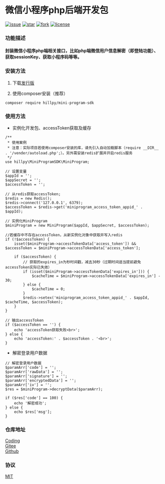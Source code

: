 # 微信小程序php后端开发包

[![issue](https://img.shields.io/github/issues/hillpy/MiniProgramSDK.svg)](https://github.com/hillpy/MiniProgramSDK/issues)
[![star](https://img.shields.io/github/stars/hillpy/MiniProgramSDK.svg)](https://github.com/hillpy/MiniProgramSDK)
[![fork](https://img.shields.io/github/forks/hillpy/MiniProgramSDK.svg)](https://github.com/hillpy/MiniProgramSDK)
[![license](https://img.shields.io/github/license/hillpy/MiniProgramSDK.svg)](https://github.com/hillpy/MiniProgramSDK/blob/master/LICENSE)

### 功能描述
#### 封装微信小程序php端相关接口，比如php端微信用户信息解密（即登陆功能）、获取sessionKey、获取小程序码等等。

### 安装方法

1. 下载[发行版](https://github.com/hillpy/MiniProgramSDK/releases)

2. 使用composer安装（推荐）

```
composer require hillpy/mini-program-sdk
```

### 使用方法

* 实例化开发包、accessToken获取及缓存

```
/**
 * 使用案例
 * 注意：实际项目若使用composer安装的库，请先引入自动加载脚本（require __DIR__ . '/vender/autoload.php';）。另外需安装redis扩展并开启redis服务
 */
use hillpy\MiniProgramSDK\MiniProgram;

// 设置变量
$appId = '';
$appSecret = '';
$accessToken = '';

// 从redis获取accessToken;
$redis = new Redis();
$redis->connect('127.0.0.1', 6379);
$accessToken = $redis->get('miniprogram_access_token_appid_' . $appId);

// 实例化MiniProgram
$miniProgram = new MiniProgram($appId, $appSecret, $accessToken);

//若缓存中不存在accessToken，从新实例化对象中获取并写入redis
if (!$accessToken) {
    isset($miniProgram->accessTokenData['access_token']) && $accessToken = $miniProgram->accessTokenData['access_token'];

    if ($accessToken) {
        // 获取的expires_in为秒时间戳，减去30秒（过期时间适当提前避免accessToken实际已失效）
        if (isset($miniProgram->accessTokenData['expires_in'])) {
            $cacheTime = $miniProgram->accessTokenData['expires_in'] - 30;
        } else {
            $cacheTime = 0;
        }
        $redis->setex('miniprogram_access_token_appid_' . $appId, $cacheTime, $accessToken);
    }
}

// 输出accessToken
if ($accessToken == '') {
    echo 'accessToken获取失败<br>';
} else {
    echo 'accessToken:' . $accessToken . '<br>';
}
```

* 解密登录用户数据

```
// 解密登录用户数据
$paramArr['code'] = '';
$paramArr['rawData'] = '';
$paramArr['signature'] = '';
$paramArr['encryptedData'] = '';
$paramArr['iv'] = '';
$res = $miniProgram->decryptData($paramArr);

if ($res['code'] == 100) {
    echo '解密成功';
} else {
    echo $res['msg'];
}
```


### 仓库地址

[Coding](https://coding.net/u/shinn_lancelot/p/MiniProgramSDK/git "MiniProgramSDK")<br>
[Gitee](https://gitee.com/hillpy/MiniProgramSDK "MiniProgramSDK")<br>
[Github](https://github.com/hillpy/MiniProgramSDK "MiniProgramSDK")<br>

### 协议

[MIT](https://github.com/hillpy/MiniProgramSDK/blob/master/LICENSE "MIT")<br>

